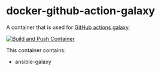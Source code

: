 # docker-github-action-galaxy

A container that is used for [GitHub actions galaxy](https://github.com/marketplace/actions/galaxy-action).

[![Build and Push Container](https://github.com/buluma/docker-github-action-galaxy/actions/workflows/build-push.yml/badge.svg?branch=main)](https://github.com/buluma/docker-github-action-galaxy/actions/workflows/build-push.yml)

This container contains:
 - ansible-galaxy
